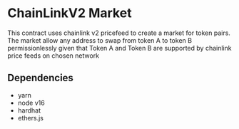 # ChainLinkV2 Market

This contract uses chainlink v2 pricefeed to create a market for token pairs. The market allow any address to swap from token A to token B permissionlessly
given that Token A and Token B are supported by chainlink price feeds on chosen network

## Dependencies

- yarn
- node v16
- hardhat
- ethers.js
